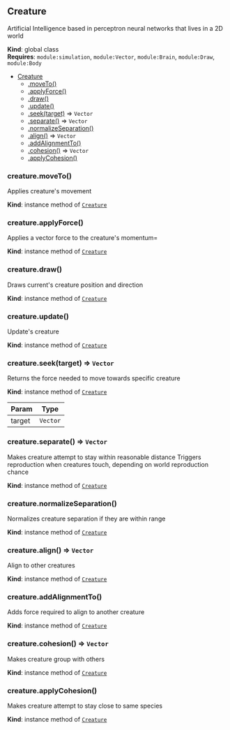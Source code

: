 <a name="Creature"></a>

## Creature
Artificial Intelligence based in perceptron neural networks that lives in a 2D world

**Kind**: global class  
**Requires**: <code>module:simulation</code>, <code>module:Vector</code>, <code>module:Brain</code>, <code>module:Draw</code>, <code>module:Body</code>  

* [Creature](#Creature)
    * [.moveTo()](#Creature+moveTo)
    * [.applyForce()](#Creature+applyForce)
    * [.draw()](#Creature+draw)
    * [.update()](#Creature+update)
    * [.seek(target)](#Creature+seek) ⇒ <code>Vector</code>
    * [.separate()](#Creature+separate) ⇒ <code>Vector</code>
    * [.normalizeSeparation()](#Creature+normalizeSeparation)
    * [.align()](#Creature+align) ⇒ <code>Vector</code>
    * [.addAlignmentTo()](#Creature+addAlignmentTo)
    * [.cohesion()](#Creature+cohesion) ⇒ <code>Vector</code>
    * [.applyCohesion()](#Creature+applyCohesion)

<a name="Creature+moveTo"></a>

### creature.moveTo()
Applies creature's movement

**Kind**: instance method of [<code>Creature</code>](#Creature)  
<a name="Creature+applyForce"></a>

### creature.applyForce()
Applies a vector force to the creature's momentum=

**Kind**: instance method of [<code>Creature</code>](#Creature)  
<a name="Creature+draw"></a>

### creature.draw()
Draws current's creature position and direction

**Kind**: instance method of [<code>Creature</code>](#Creature)  
<a name="Creature+update"></a>

### creature.update()
Update's creature

**Kind**: instance method of [<code>Creature</code>](#Creature)  
<a name="Creature+seek"></a>

### creature.seek(target) ⇒ <code>Vector</code>
Returns the force needed to move towards specific creature

**Kind**: instance method of [<code>Creature</code>](#Creature)  

| Param | Type |
| --- | --- |
| target | <code>Vector</code> | 

<a name="Creature+separate"></a>

### creature.separate() ⇒ <code>Vector</code>
Makes creature attempt to stay within reasonable distance
Triggers reproduction when creatures touch, depending on world reproduction chance

**Kind**: instance method of [<code>Creature</code>](#Creature)  
<a name="Creature+normalizeSeparation"></a>

### creature.normalizeSeparation()
Normalizes creature separation if they are within range

**Kind**: instance method of [<code>Creature</code>](#Creature)  
<a name="Creature+align"></a>

### creature.align() ⇒ <code>Vector</code>
Align to other creatures

**Kind**: instance method of [<code>Creature</code>](#Creature)  
<a name="Creature+addAlignmentTo"></a>

### creature.addAlignmentTo()
Adds force required to align to another creature

**Kind**: instance method of [<code>Creature</code>](#Creature)  
<a name="Creature+cohesion"></a>

### creature.cohesion() ⇒ <code>Vector</code>
Makes creature group with others

**Kind**: instance method of [<code>Creature</code>](#Creature)  
<a name="Creature+applyCohesion"></a>

### creature.applyCohesion()
Makes creature attempt to stay close to same species

**Kind**: instance method of [<code>Creature</code>](#Creature)  
